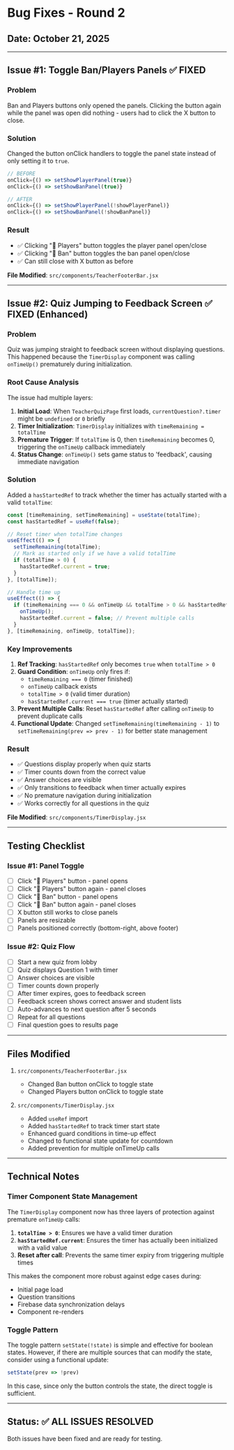 # Bug Fixes - Round 2
## Date: October 21, 2025

---

## Issue #1: Toggle Ban/Players Panels ✅ FIXED

### **Problem**
Ban and Players buttons only opened the panels. Clicking the button again while the panel was open did nothing - users had to click the X button to close.

### **Solution**
Changed the button onClick handlers to toggle the panel state instead of only setting it to `true`.

```javascript
// BEFORE
onClick={() => setShowPlayerPanel(true)}
onClick={() => setShowBanPanel(true)}

// AFTER
onClick={() => setShowPlayerPanel(!showPlayerPanel)}
onClick={() => setShowBanPanel(!showBanPanel)}
```

### **Result**
- ✅ Clicking "👥 Players" button toggles the player panel open/close
- ✅ Clicking "🚫 Ban" button toggles the ban panel open/close
- ✅ Can still close with X button as before

**File Modified**: `src/components/TeacherFooterBar.jsx`

---

## Issue #2: Quiz Jumping to Feedback Screen ✅ FIXED (Enhanced)

### **Problem**
Quiz was jumping straight to feedback screen without displaying questions. This happened because the `TimerDisplay` component was calling `onTimeUp()` prematurely during initialization.

### **Root Cause Analysis**

The issue had multiple layers:

1. **Initial Load**: When `TeacherQuizPage` first loads, `currentQuestion?.timer` might be `undefined` or `0` briefly
2. **Timer Initialization**: `TimerDisplay` initializes with `timeRemaining = totalTime`
3. **Premature Trigger**: If `totalTime` is 0, then `timeRemaining` becomes 0, triggering the `onTimeUp` callback immediately
4. **Status Change**: `onTimeUp()` sets game status to 'feedback', causing immediate navigation

### **Solution**

Added a `hasStartedRef` to track whether the timer has actually started with a valid `totalTime`:

```javascript
const [timeRemaining, setTimeRemaining] = useState(totalTime);
const hasStartedRef = useRef(false);

// Reset timer when totalTime changes
useEffect(() => {
  setTimeRemaining(totalTime);
  // Mark as started only if we have a valid totalTime
  if (totalTime > 0) {
    hasStartedRef.current = true;
  }
}, [totalTime]);

// Handle time up
useEffect(() => {
  if (timeRemaining === 0 && onTimeUp && totalTime > 0 && hasStartedRef.current) {
    onTimeUp();
    hasStartedRef.current = false; // Prevent multiple calls
  }
}, [timeRemaining, onTimeUp, totalTime]);
```

### **Key Improvements**

1. **Ref Tracking**: `hasStartedRef` only becomes `true` when `totalTime > 0`
2. **Guard Condition**: `onTimeUp` only fires if:
   - `timeRemaining === 0` (timer finished)
   - `onTimeUp` callback exists
   - `totalTime > 0` (valid timer duration)
   - `hasStartedRef.current === true` (timer actually started)
3. **Prevent Multiple Calls**: Reset `hasStartedRef` after calling `onTimeUp` to prevent duplicate calls
4. **Functional Update**: Changed `setTimeRemaining(timeRemaining - 1)` to `setTimeRemaining(prev => prev - 1)` for better state management

### **Result**
- ✅ Questions display properly when quiz starts
- ✅ Timer counts down from the correct value
- ✅ Answer choices are visible
- ✅ Only transitions to feedback when timer actually expires
- ✅ No premature navigation during initialization
- ✅ Works correctly for all questions in the quiz

**File Modified**: `src/components/TimerDisplay.jsx`

---

## Testing Checklist

### Issue #1: Panel Toggle
- [ ] Click "👥 Players" button - panel opens
- [ ] Click "👥 Players" button again - panel closes
- [ ] Click "🚫 Ban" button - panel opens
- [ ] Click "🚫 Ban" button again - panel closes
- [ ] X button still works to close panels
- [ ] Panels are resizable
- [ ] Panels positioned correctly (bottom-right, above footer)

### Issue #2: Quiz Flow
- [ ] Start a new quiz from lobby
- [ ] Quiz displays Question 1 with timer
- [ ] Answer choices are visible
- [ ] Timer counts down properly
- [ ] After timer expires, goes to feedback screen
- [ ] Feedback screen shows correct answer and student lists
- [ ] Auto-advances to next question after 5 seconds
- [ ] Repeat for all questions
- [ ] Final question goes to results page

---

## Files Modified

1. `src/components/TeacherFooterBar.jsx`
   - Changed Ban button onClick to toggle state
   - Changed Players button onClick to toggle state

2. `src/components/TimerDisplay.jsx`
   - Added `useRef` import
   - Added `hasStartedRef` to track timer start state
   - Enhanced guard conditions in time-up effect
   - Changed to functional state update for countdown
   - Added prevention for multiple onTimeUp calls

---

## Technical Notes

### Timer Component State Management

The `TimerDisplay` component now has three layers of protection against premature `onTimeUp` calls:

1. **`totalTime > 0`**: Ensures we have a valid timer duration
2. **`hasStartedRef.current`**: Ensures the timer has actually been initialized with a valid value
3. **Reset after call**: Prevents the same timer expiry from triggering multiple times

This makes the component more robust against edge cases during:
- Initial page load
- Question transitions
- Firebase data synchronization delays
- Component re-renders

### Toggle Pattern

The toggle pattern `setState(!state)` is simple and effective for boolean states. However, if there are multiple sources that can modify the state, consider using a functional update:

```javascript
setState(prev => !prev)
```

In this case, since only the button controls the state, the direct toggle is sufficient.

---

## Status: ✅ ALL ISSUES RESOLVED

Both issues have been fixed and are ready for testing.
